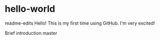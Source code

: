 # hello-world
 readme-edits
Hello! This is my first time using GitHub. I'm very excited!

Brief introduction
master
